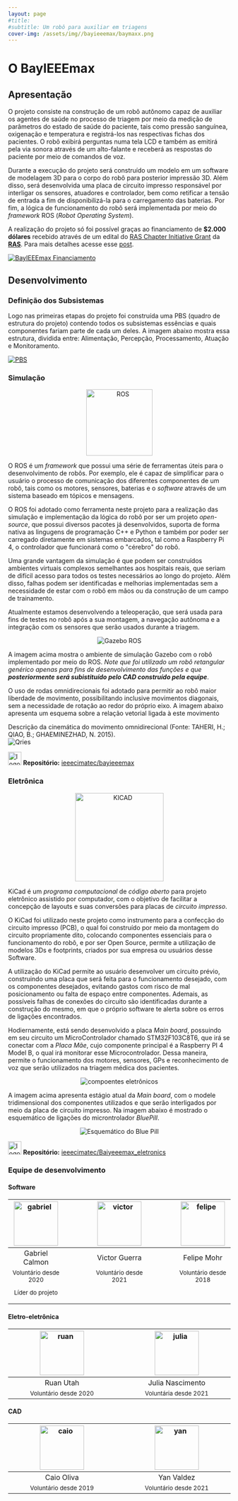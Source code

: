 ```yaml
---
layout: page
#title: 
#subtitle: Um robô para auxiliar em triagens
cover-img: /assets/img//bayieeemax/baymaxx.png
---
```

# O BayIEEEmax

## Apresentação
O projeto consiste na construção de um robô autônomo capaz de auxiliar os agentes de saúde no processo de triagem por meio da medição de parâmetros do estado de saúde do paciente, tais como pressão sanguínea, oxigenação e temperatura e registrá-los nas respectivas fichas dos pacientes. O robô exibirá perguntas numa tela LCD e também as emitirá pela via sonora através de um alto-falante e receberá as respostas do paciente por meio de comandos de voz.

Durante a execução do projeto será construído um modelo em um software de modelagem 3D para o corpo do robô para posterior impressão 3D. Além disso, será desenvolvida uma placa de circuito impresso responsável por interligar os sensores, atuadores e controlador, bem como retificar a tensão de entrada a fim de disponibilizá-la para o carregamento das baterias. Por fim, a lógica de funcionamento do robô será implementada por meio do *framework* ROS (*Robot Operating System*).

A realização do projeto só foi possível graças ao financiamento de **$2.000 dólares** recebido através de um edital do [RAS Chapter Initiative Grant](https://www.ieee-ras.org/chapters/support-for-chapters) da [**RAS**](https://www.ieee-ras.org/). Para mais detalhes acesse esse [post](https://ieeecimatec.github.io/bayieeemax-financiamento/).

<a href="https://ieeecimatec.github.io/bayieeemax-financiamento/"><img src="/assets/img/bayieeemax/baymax_premio.png" alt="BayIEEEmax Financiamento"></a>

## Desenvolvimento

### Definição dos Subsistemas

Logo nas primeiras etapas do projeto foi construída uma PBS (quadro de estrutura do projeto) contendo todos os subsistemas essências e quais componentes fariam parte de cada um deles. A imagem abaixo mostra essa estrutura, dividida entre: Alimentação, Percepção, Processamento, Atuação e Monitoramento.

<a href="https://ieeecimatec.github.io/bayieeemax-financiamento/"><img src="/assets/img/bayieeemax/baymax_pbl.jpeg" alt="PBS"></a>
### Simulação

<p style="text-align: center;"> <img src="/assets/img/bayieeemax/baymax_ros.jpg" alt="ROS" width="150"/> </p>

O ROS é um *framework* que possui uma série de ferramentas úteis para o desenvolvimento de robôs. Por exemplo, ele é capaz de simplificar para o usuário o processo de comunicação dos diferentes componentes de um robô, tais como os motores, sensores, baterias e o *software* através de um sistema baseado em tópicos e mensagens. 

O ROS foi adotado como ferramenta neste projeto para a realização das simulação e implementação da lógica do robô por ser um projeto *open-source*, que possui diversos pacotes já desenvolvidos, suporta de forma nativa as lingugens de programação C++ e Python e também por poder ser carregado diretamente em sistemas embarcados, tal como a Raspberry Pi 4, o controlador que funcionará como o "cérebro" do robô.

Uma grande vantagem da simulação é que podem ser construídos ambientes virtuais complexos semelhantes aos hospitais reais, que seriam de difícil acesso para todos os testes necessários ao longo do projeto. Além disso, falhas podem ser identificadas  e melhorias implementadas sem a necessidade de estar com o robô em mãos ou da construção de um campo de trainamento.

Atualmente estamos desenvolvendo a teleoperação, que será usada para fins de testes no robô após a sua montagem, a navegação autônoma e a integração com os sensores que serão usados durante a triagem.

<p style="text-align: center;"> <img src="/assets/img/bayieeemax/baymax_ros_gazebo.png" alt="Gazebo ROS"/> </p>

A imagem acima mostra o ambiente de simulação Gazebo com o robô implementado por meio do ROS. *Note que foi utilizado um robô retangular genérico apenas para fins de desenvolvimento das funções e que **posteriormente será subistituído pelo CAD construído pela equipe***.

O uso de rodas omnidirecionais foi adotado para permitir ao robô maior liberdade de movimento, possibilitando inclusive movimentos diagonais, sem a necessidade de rotação ao redor do próprio eixo. A imagem abaixo apresenta um esquema sobre a relação vetorial ligada à este movimento

   <body>
      Descrição da cinemática do movimento omnidirecional (Fonte: TAHERI, H.; QIAO, B.; GHAEMINEZHAD, N. 2015).<br>
      <a>
         <img alt="Qries" src="/assets/img/bayieeemax/baymax_ros_omni_kinematic.png">
      </a>
   </body>



<img width="30" src="{{ 'assets/img/github-logo.png' | relative_url }}" alt="logo github"/> **Repositório:** [ieeecimatec/bayieeemax](https://github.com/ieeecimatec/bayieeemax)

### Eletrônica

<p style="text-align: center;"> <img src="/assets/img/bayieeemax/baymax_kicad.png" alt="KICAD" width="200"/> </p>

KiCad é um *programa computacional* de *código aberto* para projeto eletrônico assistido por computador, com o objetivo de facilitar a concepção de layouts e suas conversões para placas de *circuito impresso*.

O KiCad foi utilizado neste projeto como instrumento para a confecção do circuito impresso (PCB), o qual foi construído por meio da montagem do circuito propriamente dito, colocando componentes essenciais para o funcionamento do robô, e por ser Open Source, permite a utilização de modelos 3Ds e footprints, criados por sua empresa ou usuários desse Software.

A utilização do KiCad permite ao usuário desenvolver um circuito prévio, construindo uma placa que será feita para o funcionamento desejado, com os componentes desejados, evitando gastos com risco de mal posicionamento ou falta de espaço entre componentes. Ademais, as possíveis falhas de conexões do circuito são identificadas durante a construção do mesmo, em que o próprio software te alerta sobre os erros de ligações encontrados.

Hodiernamente, está sendo desenvolvido a placa *Main board*, possuindo em seu circuito um MicroControlador chamado STM32F103C8T6, que irá se conectar com a *Placa Mãe*, cujo componente principal é a Raspberry PI 4 Model B, o qual irá monitorar esse Microcontrolador. Dessa maneira, permite o funcionamento dos motores, sensores, GPs e reconhecimento de voz que serão utilizados na triagem médica dos pacientes.

<p style="text-align: center;"> <img src="/assets/img/bayieeemax/baymax_componentes.jpeg" alt="compoentes eletrônicos"/> </p>

A imagem acima apresenta estágio atual da *Main board*, com o modele tridimensional dos componentes utilizados e que serão interligados por meio da placa de circuito impresso. Na imagem abaixo é mostrado o esquemático de ligações do microntrolador *BluePill*.

<p style="text-align: center;"> <img src="/assets/img/bayieeemax/baymax_esq_bluepill.png" alt="Esquemático do Blue Pill"/> </p>

<img width="30" src="{{ 'assets/img/github-logo.png' | relative_url }}" alt="logo github"/> **Repositório:** [ieeecimatec/Baiyeeemax_eletronics](https://github.com/ieeecimatec/Baiyeeemax_eletronics)

### Equipe de desenvolvimento
#### Software
<div class="row">
  <div class=" col-xl-auto offset-xl-0 col-lg-4 offset-lg-0">
    <div class="mobile-side-scroller">
      <table class="table-borderless highlight">
        <thead>
          <tr>
            <th><center><img src="{{ 'assets/img/voluntarios/gabriel_calmon.png' | relative_url }}" width="100" alt="gabriel" class="img-fluid rounded-circle" /></center></th>
            <th></th>
            <th><center><img src="{{ 'assets/img/voluntarios/victor_guerra.jpeg' | relative_url }}" width="100" alt="victor" class="img-fluid rounded-circle"/></center></th>
            <th></th>
            <th><center><img src="{{ 'assets/img/voluntarios/felipe_mohr.png' | relative_url }}" width="100" alt="felipe" class="img-fluid rounded-circle" /></center></th>
          </tr>
        </thead>
        <tbody>
          <tr class="font-weight-bolder" style="text-align: center margin-top: 0">
            <td width="25%"><center>Gabriel Calmon</center></td>
            <td></td>
            <td width="25%"><center>Victor Guerra</center></td>
            <td></td>
            <td width="25%"><center>Felipe Mohr</center></td>
          </tr>
          <tr style="text-align: center" >
            <td style="vertical-align: top"><small><center>Voluntário desde 2020 <p/> Líder do projeto</center></small></td>
            <td></td>
            <td style="vertical-align: top"><small><center>Voluntário desde 2021</center></small></td>
            <td></td>
            <td style="vertical-align: top"><small><center>Voluntário desde 2018</center></small></td>
          </tr>
        </tbody>
      </table>
    </div>
  </div>
</div>

#### Eletro-eletrônica
<div class="row">
  <div class=" col-xl-auto offset-xl-0 col-lg-4 offset-lg-0">
    <div class="mobile-side-scroller">
      <table class="table-borderless highlight">
        <thead>
          <tr>
            <th><center><img src="{{ 'assets/img/voluntarios/ruan_utah.png' | relative_url }}" width="100" alt="ruan" class="img-fluid rounded-circle" /></center></th>
            <th></th>
            <th><center><img src="{{ 'assets/img/voluntarios/julia_nascimento.png' | relative_url }}" width="100" alt="julia" class="img-fluid rounded-circle"/></center></th>
          </tr>
        </thead>
        <tbody>
          <tr class="font-weight-bolder" style="text-align: center margin-top: 0">
            <td width="50%"><center>Ruan Utah</center></td>
            <td></td>
            <td width="50%"><center>Julia Nascimento</center></td>
          </tr>
          <tr style="text-align: center" >
            <td style="vertical-align: top"><small><center>Voluntário desde 2020</center></small></td>
            <td></td>
            <td style="vertical-align: top"><small><center>Voluntária desde 2021</center></small></td>
          </tr>
        </tbody>
      </table>
    </div>
  </div>
</div>

#### CAD
<div class="row">
  <div class=" col-xl-auto offset-xl-0 col-lg-4 offset-lg-0">
    <div class="mobile-side-scroller">
      <table class="table-borderless highlight">
        <thead>
          <tr>
            <th><center><img src="{{ 'assets/img/voluntarios/caio_oliva.png' | relative_url }}" width="100" alt="caio" class="img-fluid rounded-circle" /></center></th>
            <th></th>
            <th><center><img src="{{ 'assets/img/voluntarios/yan_valdez.png' | relative_url }}" width="100" alt="yan" class="img-fluid rounded-circle"/></center></th>
          </tr>
        </thead>
        <tbody>
          <tr class="font-weight-bolder" style="text-align: center margin-top: 0">
            <td width="50%"><center>Caio Oliva</center></td>
            <td></td>
            <td width="50%"><center>Yan Valdez</center></td>
          </tr>
          <tr style="text-align: center" >
            <td style="vertical-align: top"><small><center>Voluntário desde 2019</center></small></td>
            <td></td>
            <td style="vertical-align: top"><small><center>Voluntário desde 2021</center></small></td>
          </tr>
        </tbody>
      </table>
    </div>
  </div>
</div>
